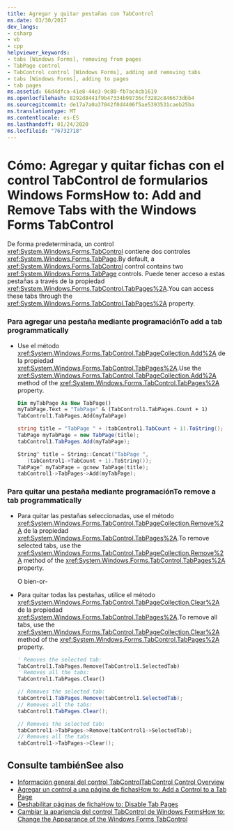 ```yaml
---
title: Agregar y quitar pestañas con TabControl
ms.date: 03/30/2017
dev_langs:
- csharp
- vb
- cpp
helpviewer_keywords:
- tabs [Windows Forms], removing from pages
- TabPage control
- TabControl control [Windows Forms], adding and removing tabs
- tabs [Windows Forms], adding to pages
- tab pages
ms.assetid: 66d4dfca-41e8-44e3-9c80-fb7ac4cb1619
ms.openlocfilehash: 8292d8441f9b47334b98736cf3282c846673dbb4
ms.sourcegitcommit: de17a7a0a37042f0d4406f5ae5393531caeb25ba
ms.translationtype: MT
ms.contentlocale: es-ES
ms.lasthandoff: 01/24/2020
ms.locfileid: "76732718"
---
```

# <a name="how-to-add-and-remove-tabs-with-the-windows-forms-tabcontrol"></a><span data-ttu-id="24024-102">Cómo: Agregar y quitar fichas con el control TabControl de formularios Windows Forms</span><span class="sxs-lookup"><span data-stu-id="24024-102">How to: Add and Remove Tabs with the Windows Forms TabControl</span></span>
<span data-ttu-id="24024-103">De forma predeterminada, un control <xref:System.Windows.Forms.TabControl> contiene dos controles <xref:System.Windows.Forms.TabPage>.</span><span class="sxs-lookup"><span data-stu-id="24024-103">By default, a <xref:System.Windows.Forms.TabControl> control contains two <xref:System.Windows.Forms.TabPage> controls.</span></span> <span data-ttu-id="24024-104">Puede tener acceso a estas pestañas a través de la propiedad <xref:System.Windows.Forms.TabControl.TabPages%2A>.</span><span class="sxs-lookup"><span data-stu-id="24024-104">You can access these tabs through the <xref:System.Windows.Forms.TabControl.TabPages%2A> property.</span></span>  
  
### <a name="to-add-a-tab-programmatically"></a><span data-ttu-id="24024-105">Para agregar una pestaña mediante programación</span><span class="sxs-lookup"><span data-stu-id="24024-105">To add a tab programmatically</span></span>  
  
- <span data-ttu-id="24024-106">Use el método <xref:System.Windows.Forms.TabControl.TabPageCollection.Add%2A> de la propiedad <xref:System.Windows.Forms.TabControl.TabPages%2A>.</span><span class="sxs-lookup"><span data-stu-id="24024-106">Use the <xref:System.Windows.Forms.TabControl.TabPageCollection.Add%2A> method of the <xref:System.Windows.Forms.TabControl.TabPages%2A> property.</span></span>  
  
    ```vb  
    Dim myTabPage As New TabPage()  
    myTabPage.Text = "TabPage" & (TabControl1.TabPages.Count + 1)  
    TabControl1.TabPages.Add(myTabPage)  
    ```  
  
    ```csharp  
    string title = "TabPage " + (tabControl1.TabCount + 1).ToString();  
    TabPage myTabPage = new TabPage(title);  
    tabControl1.TabPages.Add(myTabPage);  
    ```  
  
    ```cpp  
    String^ title = String::Concat("TabPage ",  
       (tabControl1->TabCount + 1).ToString());  
    TabPage^ myTabPage = gcnew TabPage(title);  
    tabControl1->TabPages->Add(myTabPage);  
    ```  
  
### <a name="to-remove-a-tab-programmatically"></a><span data-ttu-id="24024-107">Para quitar una pestaña mediante programación</span><span class="sxs-lookup"><span data-stu-id="24024-107">To remove a tab programmatically</span></span>  
  
- <span data-ttu-id="24024-108">Para quitar las pestañas seleccionadas, use el método <xref:System.Windows.Forms.TabControl.TabPageCollection.Remove%2A> de la propiedad <xref:System.Windows.Forms.TabControl.TabPages%2A>.</span><span class="sxs-lookup"><span data-stu-id="24024-108">To remove selected tabs, use the <xref:System.Windows.Forms.TabControl.TabPageCollection.Remove%2A> method of the <xref:System.Windows.Forms.TabControl.TabPages%2A> property.</span></span>  
  
     <span data-ttu-id="24024-109">O bien</span><span class="sxs-lookup"><span data-stu-id="24024-109">-or-</span></span>  
  
- <span data-ttu-id="24024-110">Para quitar todas las pestañas, utilice el método <xref:System.Windows.Forms.TabControl.TabPageCollection.Clear%2A> de la propiedad <xref:System.Windows.Forms.TabControl.TabPages%2A>.</span><span class="sxs-lookup"><span data-stu-id="24024-110">To remove all tabs, use the <xref:System.Windows.Forms.TabControl.TabPageCollection.Clear%2A> method of the <xref:System.Windows.Forms.TabControl.TabPages%2A> property.</span></span>  
  
    ```vb  
    ' Removes the selected tab:  
    TabControl1.TabPages.Remove(TabControl1.SelectedTab)  
    ' Removes all the tabs:  
    TabControl1.TabPages.Clear()  
    ```  
  
    ```csharp  
    // Removes the selected tab:  
    tabControl1.TabPages.Remove(tabControl1.SelectedTab);  
    // Removes all the tabs:  
    tabControl1.TabPages.Clear();  
    ```  
  
    ```cpp  
    // Removes the selected tab:  
    tabControl1->TabPages->Remove(tabControl1->SelectedTab);  
    // Removes all the tabs:  
    tabControl1->TabPages->Clear();  
    ```  
  
## <a name="see-also"></a><span data-ttu-id="24024-111">Consulte también</span><span class="sxs-lookup"><span data-stu-id="24024-111">See also</span></span>

- [<span data-ttu-id="24024-112">Información general del control TabControl</span><span class="sxs-lookup"><span data-stu-id="24024-112">TabControl Control Overview</span></span>](tabcontrol-control-overview-windows-forms.md)
- [<span data-ttu-id="24024-113">Agregar un control a una página de fichas</span><span class="sxs-lookup"><span data-stu-id="24024-113">How to: Add a Control to a Tab Page</span></span>](how-to-add-a-control-to-a-tab-page.md)
- [<span data-ttu-id="24024-114">Deshabilitar páginas de ficha</span><span class="sxs-lookup"><span data-stu-id="24024-114">How to: Disable Tab Pages</span></span>](how-to-disable-tab-pages.md)
- [<span data-ttu-id="24024-115">Cambiar la apariencia del control TabControl de Windows Forms</span><span class="sxs-lookup"><span data-stu-id="24024-115">How to: Change the Appearance of the Windows Forms TabControl</span></span>](how-to-change-the-appearance-of-the-windows-forms-tabcontrol.md)
